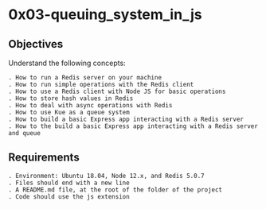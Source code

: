 # 0x03-queuing_system_in_js

## Objectives
Understand the following concepts:

    . How to run a Redis server on your machine
    . How to run simple operations with the Redis client
    . How to use a Redis client with Node JS for basic operations
    . How to store hash values in Redis
    . How to deal with async operations with Redis
    . How to use Kue as a queue system
    . How to build a basic Express app interacting with a Redis server
    . How to the build a basic Express app interacting with a Redis server and queue

## Requirements

    . Environment: Ubuntu 18.04, Node 12.x, and Redis 5.0.7
    . Files should end with a new line
    . A README.md file, at the root of the folder of the project
    . Code should use the js extension

